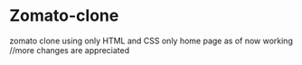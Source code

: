# Zomato-clone

zomato clone using only HTML and CSS only home page as of now working
//more changes are appreciated
